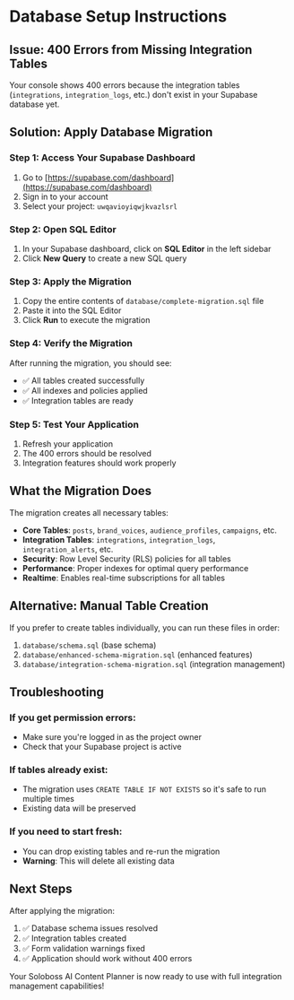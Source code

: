 # Database Setup Instructions

## Issue: 400 Errors from Missing Integration Tables

Your console shows 400 errors because the integration tables (`integrations`, `integration_logs`, etc.) don't exist in your Supabase database yet.

## Solution: Apply Database Migration

### Step 1: Access Your Supabase Dashboard

1. Go to [https://supabase.com/dashboard](https://supabase.com/dashboard)
2. Sign in to your account
3. Select your project: `uwqavioyiqwjkvazlsrl`

### Step 2: Open SQL Editor

1. In your Supabase dashboard, click on **SQL Editor** in the left sidebar
2. Click **New Query** to create a new SQL query

### Step 3: Apply the Migration

1. Copy the entire contents of `database/complete-migration.sql` file
2. Paste it into the SQL Editor
3. Click **Run** to execute the migration

### Step 4: Verify the Migration

After running the migration, you should see:
- ✅ All tables created successfully
- ✅ All indexes and policies applied
- ✅ Integration tables are ready

### Step 5: Test Your Application

1. Refresh your application
2. The 400 errors should be resolved
3. Integration features should work properly

## What the Migration Does

The migration creates all necessary tables:

- **Core Tables**: `posts`, `brand_voices`, `audience_profiles`, `campaigns`, etc.
- **Integration Tables**: `integrations`, `integration_logs`, `integration_alerts`, etc.
- **Security**: Row Level Security (RLS) policies for all tables
- **Performance**: Proper indexes for optimal query performance
- **Realtime**: Enables real-time subscriptions for all tables

## Alternative: Manual Table Creation

If you prefer to create tables individually, you can run these files in order:

1. `database/schema.sql` (base schema)
2. `database/enhanced-schema-migration.sql` (enhanced features)
3. `database/integration-schema-migration.sql` (integration management)

## Troubleshooting

### If you get permission errors:
- Make sure you're logged in as the project owner
- Check that your Supabase project is active

### If tables already exist:
- The migration uses `CREATE TABLE IF NOT EXISTS` so it's safe to run multiple times
- Existing data will be preserved

### If you need to start fresh:
- You can drop existing tables and re-run the migration
- **Warning**: This will delete all existing data

## Next Steps

After applying the migration:

1. ✅ Database schema issues resolved
2. ✅ Integration tables created
3. ✅ Form validation warnings fixed
4. ✅ Application should work without 400 errors

Your Soloboss AI Content Planner is now ready to use with full integration management capabilities!
